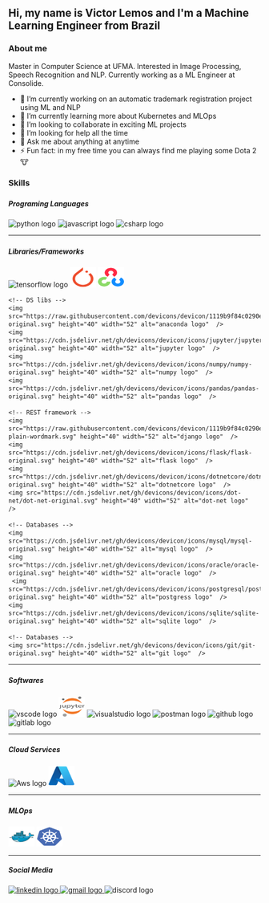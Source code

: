 <h2 align="left">Hi, my name is Victor Lemos and I'm a Machine Learning Engineer from Brazil</h2>

###
<h3 align="left">About me</h3>

<p align="left">Master in Computer Science at UFMA. Interested in Image Processing, Speech Recognition and NLP. Currently working as a ML Engineer at Consolide.</p>


- 🔭 I’m currently working on an automatic trademark registration project using ML and NLP
- 🌱 I’m currently learning more about Kubernetes and MLOps
- 👯 I’m looking to collaborate in exciting ML projects
- 🤔 I’m looking for help all the time
- 💬 Ask me about anything at anytime
- ⚡ Fun fact: in my free time you can always find me playing some Dota 2 🐮

###

<h3 align="left">Skills</h3>

###

<h5 align="left">Programing Languages</h5>

###

<div align="left">
  	<img src="https://cdn.jsdelivr.net/gh/devicons/devicon/icons/python/python-original.svg" height="40" width="52" alt="python logo"  />
  	<img src="https://cdn.jsdelivr.net/gh/devicons/devicon/icons/javascript/javascript-original.svg" height="40" width="52" alt="javascript logo"  />
  	<img src="https://cdn.jsdelivr.net/gh/devicons/devicon/icons/csharp/csharp-original.svg" height="40" width="52" alt="csharp logo"  />
</div>

<hr>

###

<h5 align="left">Libraries/Frameworks</h5>

###

<div align="left">
  	<!-- ML libs -->
  	<img src="https://cdn.jsdelivr.net/gh/devicons/devicon/icons/tensorflow/tensorflow-original.svg" height="40" width="52" alt="tensorflow logo"  />
  	<img src="https://raw.githubusercontent.com/devicons/devicon/1119b9f84c0290e0f0b38982099a2bd027a48bf1/icons/pytorch/pytorch-original.svg" height="40" width="52" alt="pytorch logo"  />
  	<img src="https://raw.githubusercontent.com/devicons/devicon/1119b9f84c0290e0f0b38982099a2bd027a48bf1/icons/opencv/opencv-original.svg" height="40" width="52" alt="opencv logo"  />

  	<!-- DS libs -->
  	<img src="https://raw.githubusercontent.com/devicons/devicon/1119b9f84c0290e0f0b38982099a2bd027a48bf1/icons/anaconda/anaconda-original.svg" height="40" width="52" alt="anaconda logo"  />
  	<img src="https://cdn.jsdelivr.net/gh/devicons/devicon/icons/jupyter/jupyter-original.svg" height="40" width="52" alt="jupyter logo"  />
  	<img src="https://cdn.jsdelivr.net/gh/devicons/devicon/icons/numpy/numpy-original.svg" height="40" width="52" alt="numpy logo"  />
  	<img src="https://cdn.jsdelivr.net/gh/devicons/devicon/icons/pandas/pandas-original.svg" height="40" width="52" alt="pandas logo"  />

	<!-- REST framework -->
  	<img src="https://raw.githubusercontent.com/devicons/devicon/1119b9f84c0290e0f0b38982099a2bd027a48bf1/icons/django/django-plain-wordmark.svg" height="40" width="52" alt="django logo"  />
  	<img src="https://cdn.jsdelivr.net/gh/devicons/devicon/icons/flask/flask-original.svg" height="40" width="52" alt="flask logo"  />
  	<img src="https://cdn.jsdelivr.net/gh/devicons/devicon/icons/dotnetcore/dotnetcore-original.svg" height="40" width="52" alt="dotnetcore logo"  />
  	<img src="https://cdn.jsdelivr.net/gh/devicons/devicon/icons/dot-net/dot-net-original.svg" height="40" width="52" alt="dot-net logo"  />
  
  	<!-- Databases -->
  	<img src="https://cdn.jsdelivr.net/gh/devicons/devicon/icons/mysql/mysql-original.svg" height="40" width="52" alt="mysql logo"  />
  	<img src="https://cdn.jsdelivr.net/gh/devicons/devicon/icons/oracle/oracle-original.svg" height="40" width="52" alt="oracle logo"  />
 	 <img src="https://cdn.jsdelivr.net/gh/devicons/devicon/icons/postgresql/postgresql-original.svg" height="40" width="52" alt="postgress logo"  />
  	<img src="https://cdn.jsdelivr.net/gh/devicons/devicon/icons/sqlite/sqlite-original.svg" height="40" width="52" alt="sqlite logo"  />
  
  	<!-- Databases -->
  	<img src="https://cdn.jsdelivr.net/gh/devicons/devicon/icons/git/git-original.svg" height="40" width="52" alt="git logo"  />
  
</div>

<hr>

###

<h5 align="left">Softwares</h5>

###

<div align="left">
	<img src="https://cdn.jsdelivr.net/gh/devicons/devicon/icons/vscode/vscode-original.svg" height="40" width="52" alt="vscode logo"  />
	<img src="https://raw.githubusercontent.com/devicons/devicon/1119b9f84c0290e0f0b38982099a2bd027a48bf1/icons/jupyter/jupyter-original-wordmark.svg" height="40" width="52" alt="jupyter logo"  />
	<img src="https://cdn.jsdelivr.net/gh/devicons/devicon/icons/visualstudio/visualstudio-plain.svg" height="40" width="52" alt="visualstudio logo"  />
	<img src="https://www.svgrepo.com/show/354202/postman-icon.svg" height="40" width="52" alt="postman logo"  />
	<img src="https://www.svgrepo.com/show/341847/github.svg" height="40" width="52" alt="github logo"  />
	<img src="https://cdn.jsdelivr.net/gh/devicons/devicon/icons/gitlab/gitlab-original.svg" height="40" width="52" alt="gitlab logo"  />
</div>

<hr>

###

<h5 align="left">Cloud Services</h5>

###

<div align="left">
	<img src="https://upload.wikimedia.org/wikipedia/commons/9/93/Amazon_Web_Services_Logo.svg" height="40" width="52" alt="Aws logo"  />
	<img src="https://raw.githubusercontent.com/devicons/devicon/1119b9f84c0290e0f0b38982099a2bd027a48bf1/icons/azure/azure-original.svg" height="40" width="52" alt="Azure logo"  />
</div>

<hr>

###

<h5 align="left">MLOps</h5>

###

<div align="left">
	<img src="https://raw.githubusercontent.com/devicons/devicon/1119b9f84c0290e0f0b38982099a2bd027a48bf1/icons/docker/docker-original.svg" height="40" width="52" alt="Docker logo"  />
	<img src="https://raw.githubusercontent.com/devicons/devicon/1119b9f84c0290e0f0b38982099a2bd027a48bf1/icons/kubernetes/kubernetes-plain.svg" height="40" width="52" alt="kubernetes logo"  />
</div>

<hr>

<h5 align="left">Social Media</h5>

###

<div align="left">
	<a href="www.linkedin.com/in/victor-lemos-ml" target="_blank">
		<img src="https://raw.githubusercontent.com/maurodesouza/profile-readme-generator/master/src/assets/icons/social/linkedin/default.svg" width="42" height="30" alt="linkedin logo"  />
	</a>
	<a href="victorhbl12@gmail.com" target="_blank">
		<img src="https://raw.githubusercontent.com/maurodesouza/profile-readme-generator/master/src/assets/icons/social/gmail/default.svg" width="42" height="30" alt="gmail logo"  />
	</a>
	<img src="https://raw.githubusercontent.com/maurodesouza/profile-readme-generator/master/src/assets/icons/social/discord/default.svg" width="42" height="30" alt="discord logo"  />
</div>

<!--
###

<div align="center">
	<img src="https://github-readme-stats.vercel.app/api?hide_title=false&hide_rank=false&show_icons=true&include_all_commits=true&count_private=true&disable_animations=false&theme=dark&locale=en&hide_border=false&username=vituenrique" height="150" alt="stats graph"  />
	<img src="https://github-readme-stats.vercel.app/api/top-langs?locale=en&hide_title=false&layout=compact&card_width=320&langs_count=6&theme=dark&hide_border=false&username=vituenrique" height="150" alt="languages graph"  />
</div>

###
-->

